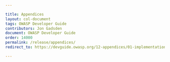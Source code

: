 ```yaml
---

title: Appendices
layout: col-document
tags: OWASP Developer Guide
contributors: Jon Gadsden
document: OWASP Developer Guide
order: 14000
permalink: /release/appendices/
redirect_to: https://devguide.owasp.org/12-appendices/01-implementation-dos-donts/

---
```

